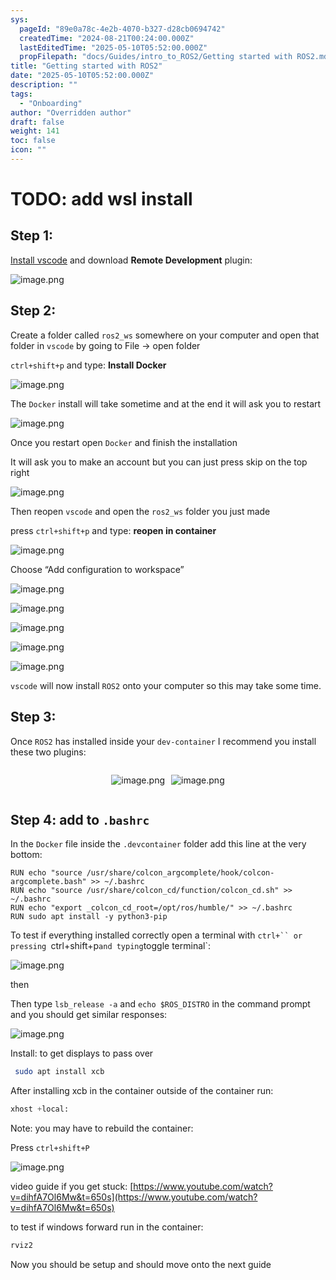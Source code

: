 ```yaml
---
sys:
  pageId: "89e0a78c-4e2b-4070-b327-d28cb0694742"
  createdTime: "2024-08-21T00:24:00.000Z"
  lastEditedTime: "2025-05-10T05:52:00.000Z"
  propFilepath: "docs/Guides/intro_to_ROS2/Getting started with ROS2.md"
title: "Getting started with ROS2"
date: "2025-05-10T05:52:00.000Z"
description: ""
tags:
  - "Onboarding"
author: "Overridden author"
draft: false
weight: 141
toc: false
icon: ""
---
```


# TODO: add wsl install

## Step 1:

[Install vscode](https://code.visualstudio.com/download) and download **Remote Development** plugin:

![image.png](https://prod-files-secure.s3.us-west-2.amazonaws.com/d518164a-d88e-44d1-a4ee-3adb3bd8bce0/efb52993-1881-4a40-b95e-6f020334f022/image.png?X-Amz-Algorithm=AWS4-HMAC-SHA256&X-Amz-Content-Sha256=UNSIGNED-PAYLOAD&X-Amz-Credential=ASIAZI2LB466SKNA2LDA%2F20250706%2Fus-west-2%2Fs3%2Faws4_request&X-Amz-Date=20250706T181048Z&X-Amz-Expires=3600&X-Amz-Security-Token=IQoJb3JpZ2luX2VjEFoaCXVzLXdlc3QtMiJHMEUCIF0%2FNUt2GL2SpxSRS3q7F4GFYLGDiTY9xYZp70NY%2Fvu%2FAiEAsuAaz9t3nQuXRPYgGeN18BA8SsJOPQ70KNHyNbINpWIq%2FwMIYxAAGgw2Mzc0MjMxODM4MDUiDMNZ9vRn9%2FK6U7%2BXxSrcA%2FELAnFujao4Q9w7%2FzOs7%2F%2Fyf4DOAvsoJaBgdonFmLtC0Lzse%2FhXKRy9TIG5Gqp5NJ%2BqWwq41vvOo%2BIFnAD8SDu34gUMwD8gL0Y%2BZtXp3Gc7wMFi%2FYqfKxEhDte0UWu1tMbFqUSDs8pTAvkclocnmHwv8g9Rpevp2cusdcA38rncrqu53t0DyBbWbi6Bb%2Fgvy7zo4abf6oVKQiTmsy5zMIuMFeyhQhR5CO5WZ3JF%2B7C6sm%2F51dKZo%2F3Hvt%2FcNI1tegg06iOovunShNcofN1Rjkvgb09cc%2FBYwbQhbRX1%2FFGkyMy95FchJHFTMj1hkShBRqknbWTbxCIZ2ONlmNeOi6iTR4DvkXE90O32A5giHWV3XSbZEFpe7fDV5UK7pdfyLRG6KmbN7fDYX44dG8HU%2Bsz3fYTR7b24HVy7DswWpB4knREpMw1ZDgGC0UaaAmG9c1qkZdy6zvO%2B9gUY2x9iapQFfFTAghC4uBzmx2Pj58ayLzvdfL4przPUlbt9ERi5z4MDJ%2B5Ic4UAnDg6iyTPrDamMKC%2BXIl1g2Rufu%2BnLQuhBv%2FmXlc6yDW6ofDD5vnFVroZLp9ZGnnV9QZTh1MI0C1tpUivO6QJvNiSrd%2FGZZQYj%2BvhZvKJNsPu1CjJMNf2qsMGOqUB%2BOXBSM4WX1amQp9QpWthDLHZOE6Px6%2FFgBZUP%2FVFmitWneaz6PJXeHiIYAJcNZRCXvfL7lvMQDxDk8dcrh2rKIzK8gk7UZoWZOACEIEjXVzPuUi6jpcu4XOSKQtarCM7To02F3txJ3nKdQAwDSPo6WDXou6D3afYhbJTM2VmSOfE43ZCc6Y0K%2BdHVKg7rAnpwV6Rmw7OaJFXA6v05GrgZECAc2P%2B&X-Amz-Signature=17c0e6e91f5ac8364f57effbe07ff4d18375ab1d079d7a836bb756ea434c4797&X-Amz-SignedHeaders=host&x-amz-checksum-mode=ENABLED&x-id=GetObject)

## Step 2:

Create a folder called `ros2_ws` somewhere on your computer and open that folder in `vscode` by going to File → open folder 

`ctrl+shift+p` and type: **Install Docker**

![image.png](https://prod-files-secure.s3.us-west-2.amazonaws.com/d518164a-d88e-44d1-a4ee-3adb3bd8bce0/2269dc0e-1cd5-47ff-bceb-c04ad9b2eab0/image.png?X-Amz-Algorithm=AWS4-HMAC-SHA256&X-Amz-Content-Sha256=UNSIGNED-PAYLOAD&X-Amz-Credential=ASIAZI2LB466SKNA2LDA%2F20250706%2Fus-west-2%2Fs3%2Faws4_request&X-Amz-Date=20250706T181048Z&X-Amz-Expires=3600&X-Amz-Security-Token=IQoJb3JpZ2luX2VjEFoaCXVzLXdlc3QtMiJHMEUCIF0%2FNUt2GL2SpxSRS3q7F4GFYLGDiTY9xYZp70NY%2Fvu%2FAiEAsuAaz9t3nQuXRPYgGeN18BA8SsJOPQ70KNHyNbINpWIq%2FwMIYxAAGgw2Mzc0MjMxODM4MDUiDMNZ9vRn9%2FK6U7%2BXxSrcA%2FELAnFujao4Q9w7%2FzOs7%2F%2Fyf4DOAvsoJaBgdonFmLtC0Lzse%2FhXKRy9TIG5Gqp5NJ%2BqWwq41vvOo%2BIFnAD8SDu34gUMwD8gL0Y%2BZtXp3Gc7wMFi%2FYqfKxEhDte0UWu1tMbFqUSDs8pTAvkclocnmHwv8g9Rpevp2cusdcA38rncrqu53t0DyBbWbi6Bb%2Fgvy7zo4abf6oVKQiTmsy5zMIuMFeyhQhR5CO5WZ3JF%2B7C6sm%2F51dKZo%2F3Hvt%2FcNI1tegg06iOovunShNcofN1Rjkvgb09cc%2FBYwbQhbRX1%2FFGkyMy95FchJHFTMj1hkShBRqknbWTbxCIZ2ONlmNeOi6iTR4DvkXE90O32A5giHWV3XSbZEFpe7fDV5UK7pdfyLRG6KmbN7fDYX44dG8HU%2Bsz3fYTR7b24HVy7DswWpB4knREpMw1ZDgGC0UaaAmG9c1qkZdy6zvO%2B9gUY2x9iapQFfFTAghC4uBzmx2Pj58ayLzvdfL4przPUlbt9ERi5z4MDJ%2B5Ic4UAnDg6iyTPrDamMKC%2BXIl1g2Rufu%2BnLQuhBv%2FmXlc6yDW6ofDD5vnFVroZLp9ZGnnV9QZTh1MI0C1tpUivO6QJvNiSrd%2FGZZQYj%2BvhZvKJNsPu1CjJMNf2qsMGOqUB%2BOXBSM4WX1amQp9QpWthDLHZOE6Px6%2FFgBZUP%2FVFmitWneaz6PJXeHiIYAJcNZRCXvfL7lvMQDxDk8dcrh2rKIzK8gk7UZoWZOACEIEjXVzPuUi6jpcu4XOSKQtarCM7To02F3txJ3nKdQAwDSPo6WDXou6D3afYhbJTM2VmSOfE43ZCc6Y0K%2BdHVKg7rAnpwV6Rmw7OaJFXA6v05GrgZECAc2P%2B&X-Amz-Signature=4a246320e0fb21d2211e87ca5e773ffc25eae6494cac7befbd6801a418ead70c&X-Amz-SignedHeaders=host&x-amz-checksum-mode=ENABLED&x-id=GetObject)

The `Docker` install will take sometime and at the end it will ask you to restart

![image.png](https://prod-files-secure.s3.us-west-2.amazonaws.com/d518164a-d88e-44d1-a4ee-3adb3bd8bce0/ed233f78-be33-4b1f-b89c-9c346c0e961e/image.png?X-Amz-Algorithm=AWS4-HMAC-SHA256&X-Amz-Content-Sha256=UNSIGNED-PAYLOAD&X-Amz-Credential=ASIAZI2LB466SKNA2LDA%2F20250706%2Fus-west-2%2Fs3%2Faws4_request&X-Amz-Date=20250706T181048Z&X-Amz-Expires=3600&X-Amz-Security-Token=IQoJb3JpZ2luX2VjEFoaCXVzLXdlc3QtMiJHMEUCIF0%2FNUt2GL2SpxSRS3q7F4GFYLGDiTY9xYZp70NY%2Fvu%2FAiEAsuAaz9t3nQuXRPYgGeN18BA8SsJOPQ70KNHyNbINpWIq%2FwMIYxAAGgw2Mzc0MjMxODM4MDUiDMNZ9vRn9%2FK6U7%2BXxSrcA%2FELAnFujao4Q9w7%2FzOs7%2F%2Fyf4DOAvsoJaBgdonFmLtC0Lzse%2FhXKRy9TIG5Gqp5NJ%2BqWwq41vvOo%2BIFnAD8SDu34gUMwD8gL0Y%2BZtXp3Gc7wMFi%2FYqfKxEhDte0UWu1tMbFqUSDs8pTAvkclocnmHwv8g9Rpevp2cusdcA38rncrqu53t0DyBbWbi6Bb%2Fgvy7zo4abf6oVKQiTmsy5zMIuMFeyhQhR5CO5WZ3JF%2B7C6sm%2F51dKZo%2F3Hvt%2FcNI1tegg06iOovunShNcofN1Rjkvgb09cc%2FBYwbQhbRX1%2FFGkyMy95FchJHFTMj1hkShBRqknbWTbxCIZ2ONlmNeOi6iTR4DvkXE90O32A5giHWV3XSbZEFpe7fDV5UK7pdfyLRG6KmbN7fDYX44dG8HU%2Bsz3fYTR7b24HVy7DswWpB4knREpMw1ZDgGC0UaaAmG9c1qkZdy6zvO%2B9gUY2x9iapQFfFTAghC4uBzmx2Pj58ayLzvdfL4przPUlbt9ERi5z4MDJ%2B5Ic4UAnDg6iyTPrDamMKC%2BXIl1g2Rufu%2BnLQuhBv%2FmXlc6yDW6ofDD5vnFVroZLp9ZGnnV9QZTh1MI0C1tpUivO6QJvNiSrd%2FGZZQYj%2BvhZvKJNsPu1CjJMNf2qsMGOqUB%2BOXBSM4WX1amQp9QpWthDLHZOE6Px6%2FFgBZUP%2FVFmitWneaz6PJXeHiIYAJcNZRCXvfL7lvMQDxDk8dcrh2rKIzK8gk7UZoWZOACEIEjXVzPuUi6jpcu4XOSKQtarCM7To02F3txJ3nKdQAwDSPo6WDXou6D3afYhbJTM2VmSOfE43ZCc6Y0K%2BdHVKg7rAnpwV6Rmw7OaJFXA6v05GrgZECAc2P%2B&X-Amz-Signature=b9c4d750b991efc2fd67621e31e43145bff827057cf46837aa59c294072ca6a8&X-Amz-SignedHeaders=host&x-amz-checksum-mode=ENABLED&x-id=GetObject)

Once you restart open `Docker` and finish the installation

It will ask you to make an account but you can just press skip on the top right

![image.png](https://prod-files-secure.s3.us-west-2.amazonaws.com/d518164a-d88e-44d1-a4ee-3adb3bd8bce0/21010ad9-1659-4fd9-9f59-9932a09b2a3d/image.png?X-Amz-Algorithm=AWS4-HMAC-SHA256&X-Amz-Content-Sha256=UNSIGNED-PAYLOAD&X-Amz-Credential=ASIAZI2LB466SKNA2LDA%2F20250706%2Fus-west-2%2Fs3%2Faws4_request&X-Amz-Date=20250706T181048Z&X-Amz-Expires=3600&X-Amz-Security-Token=IQoJb3JpZ2luX2VjEFoaCXVzLXdlc3QtMiJHMEUCIF0%2FNUt2GL2SpxSRS3q7F4GFYLGDiTY9xYZp70NY%2Fvu%2FAiEAsuAaz9t3nQuXRPYgGeN18BA8SsJOPQ70KNHyNbINpWIq%2FwMIYxAAGgw2Mzc0MjMxODM4MDUiDMNZ9vRn9%2FK6U7%2BXxSrcA%2FELAnFujao4Q9w7%2FzOs7%2F%2Fyf4DOAvsoJaBgdonFmLtC0Lzse%2FhXKRy9TIG5Gqp5NJ%2BqWwq41vvOo%2BIFnAD8SDu34gUMwD8gL0Y%2BZtXp3Gc7wMFi%2FYqfKxEhDte0UWu1tMbFqUSDs8pTAvkclocnmHwv8g9Rpevp2cusdcA38rncrqu53t0DyBbWbi6Bb%2Fgvy7zo4abf6oVKQiTmsy5zMIuMFeyhQhR5CO5WZ3JF%2B7C6sm%2F51dKZo%2F3Hvt%2FcNI1tegg06iOovunShNcofN1Rjkvgb09cc%2FBYwbQhbRX1%2FFGkyMy95FchJHFTMj1hkShBRqknbWTbxCIZ2ONlmNeOi6iTR4DvkXE90O32A5giHWV3XSbZEFpe7fDV5UK7pdfyLRG6KmbN7fDYX44dG8HU%2Bsz3fYTR7b24HVy7DswWpB4knREpMw1ZDgGC0UaaAmG9c1qkZdy6zvO%2B9gUY2x9iapQFfFTAghC4uBzmx2Pj58ayLzvdfL4przPUlbt9ERi5z4MDJ%2B5Ic4UAnDg6iyTPrDamMKC%2BXIl1g2Rufu%2BnLQuhBv%2FmXlc6yDW6ofDD5vnFVroZLp9ZGnnV9QZTh1MI0C1tpUivO6QJvNiSrd%2FGZZQYj%2BvhZvKJNsPu1CjJMNf2qsMGOqUB%2BOXBSM4WX1amQp9QpWthDLHZOE6Px6%2FFgBZUP%2FVFmitWneaz6PJXeHiIYAJcNZRCXvfL7lvMQDxDk8dcrh2rKIzK8gk7UZoWZOACEIEjXVzPuUi6jpcu4XOSKQtarCM7To02F3txJ3nKdQAwDSPo6WDXou6D3afYhbJTM2VmSOfE43ZCc6Y0K%2BdHVKg7rAnpwV6Rmw7OaJFXA6v05GrgZECAc2P%2B&X-Amz-Signature=3761d6a098186e657847c0164f00f6923e2a0045c717df015c1db19fa1c20a2b&X-Amz-SignedHeaders=host&x-amz-checksum-mode=ENABLED&x-id=GetObject)

Then reopen `vscode` and open the `ros2_ws` folder you just made

press `ctrl+shift+p` and type: **reopen in container**

![image.png](https://prod-files-secure.s3.us-west-2.amazonaws.com/d518164a-d88e-44d1-a4ee-3adb3bd8bce0/4e93b8c2-41ad-488c-8095-c74205196118/image.png?X-Amz-Algorithm=AWS4-HMAC-SHA256&X-Amz-Content-Sha256=UNSIGNED-PAYLOAD&X-Amz-Credential=ASIAZI2LB466SKNA2LDA%2F20250706%2Fus-west-2%2Fs3%2Faws4_request&X-Amz-Date=20250706T181048Z&X-Amz-Expires=3600&X-Amz-Security-Token=IQoJb3JpZ2luX2VjEFoaCXVzLXdlc3QtMiJHMEUCIF0%2FNUt2GL2SpxSRS3q7F4GFYLGDiTY9xYZp70NY%2Fvu%2FAiEAsuAaz9t3nQuXRPYgGeN18BA8SsJOPQ70KNHyNbINpWIq%2FwMIYxAAGgw2Mzc0MjMxODM4MDUiDMNZ9vRn9%2FK6U7%2BXxSrcA%2FELAnFujao4Q9w7%2FzOs7%2F%2Fyf4DOAvsoJaBgdonFmLtC0Lzse%2FhXKRy9TIG5Gqp5NJ%2BqWwq41vvOo%2BIFnAD8SDu34gUMwD8gL0Y%2BZtXp3Gc7wMFi%2FYqfKxEhDte0UWu1tMbFqUSDs8pTAvkclocnmHwv8g9Rpevp2cusdcA38rncrqu53t0DyBbWbi6Bb%2Fgvy7zo4abf6oVKQiTmsy5zMIuMFeyhQhR5CO5WZ3JF%2B7C6sm%2F51dKZo%2F3Hvt%2FcNI1tegg06iOovunShNcofN1Rjkvgb09cc%2FBYwbQhbRX1%2FFGkyMy95FchJHFTMj1hkShBRqknbWTbxCIZ2ONlmNeOi6iTR4DvkXE90O32A5giHWV3XSbZEFpe7fDV5UK7pdfyLRG6KmbN7fDYX44dG8HU%2Bsz3fYTR7b24HVy7DswWpB4knREpMw1ZDgGC0UaaAmG9c1qkZdy6zvO%2B9gUY2x9iapQFfFTAghC4uBzmx2Pj58ayLzvdfL4przPUlbt9ERi5z4MDJ%2B5Ic4UAnDg6iyTPrDamMKC%2BXIl1g2Rufu%2BnLQuhBv%2FmXlc6yDW6ofDD5vnFVroZLp9ZGnnV9QZTh1MI0C1tpUivO6QJvNiSrd%2FGZZQYj%2BvhZvKJNsPu1CjJMNf2qsMGOqUB%2BOXBSM4WX1amQp9QpWthDLHZOE6Px6%2FFgBZUP%2FVFmitWneaz6PJXeHiIYAJcNZRCXvfL7lvMQDxDk8dcrh2rKIzK8gk7UZoWZOACEIEjXVzPuUi6jpcu4XOSKQtarCM7To02F3txJ3nKdQAwDSPo6WDXou6D3afYhbJTM2VmSOfE43ZCc6Y0K%2BdHVKg7rAnpwV6Rmw7OaJFXA6v05GrgZECAc2P%2B&X-Amz-Signature=3675e6aebe670dabb2ebbfb208643a021ab171344c8a6de674d37ccd7548cd33&X-Amz-SignedHeaders=host&x-amz-checksum-mode=ENABLED&x-id=GetObject)

Choose “Add configuration to workspace”

![image.png](https://prod-files-secure.s3.us-west-2.amazonaws.com/d518164a-d88e-44d1-a4ee-3adb3bd8bce0/9560b282-5060-4989-ba37-97e7b2c22476/image.png?X-Amz-Algorithm=AWS4-HMAC-SHA256&X-Amz-Content-Sha256=UNSIGNED-PAYLOAD&X-Amz-Credential=ASIAZI2LB466SKNA2LDA%2F20250706%2Fus-west-2%2Fs3%2Faws4_request&X-Amz-Date=20250706T181048Z&X-Amz-Expires=3600&X-Amz-Security-Token=IQoJb3JpZ2luX2VjEFoaCXVzLXdlc3QtMiJHMEUCIF0%2FNUt2GL2SpxSRS3q7F4GFYLGDiTY9xYZp70NY%2Fvu%2FAiEAsuAaz9t3nQuXRPYgGeN18BA8SsJOPQ70KNHyNbINpWIq%2FwMIYxAAGgw2Mzc0MjMxODM4MDUiDMNZ9vRn9%2FK6U7%2BXxSrcA%2FELAnFujao4Q9w7%2FzOs7%2F%2Fyf4DOAvsoJaBgdonFmLtC0Lzse%2FhXKRy9TIG5Gqp5NJ%2BqWwq41vvOo%2BIFnAD8SDu34gUMwD8gL0Y%2BZtXp3Gc7wMFi%2FYqfKxEhDte0UWu1tMbFqUSDs8pTAvkclocnmHwv8g9Rpevp2cusdcA38rncrqu53t0DyBbWbi6Bb%2Fgvy7zo4abf6oVKQiTmsy5zMIuMFeyhQhR5CO5WZ3JF%2B7C6sm%2F51dKZo%2F3Hvt%2FcNI1tegg06iOovunShNcofN1Rjkvgb09cc%2FBYwbQhbRX1%2FFGkyMy95FchJHFTMj1hkShBRqknbWTbxCIZ2ONlmNeOi6iTR4DvkXE90O32A5giHWV3XSbZEFpe7fDV5UK7pdfyLRG6KmbN7fDYX44dG8HU%2Bsz3fYTR7b24HVy7DswWpB4knREpMw1ZDgGC0UaaAmG9c1qkZdy6zvO%2B9gUY2x9iapQFfFTAghC4uBzmx2Pj58ayLzvdfL4przPUlbt9ERi5z4MDJ%2B5Ic4UAnDg6iyTPrDamMKC%2BXIl1g2Rufu%2BnLQuhBv%2FmXlc6yDW6ofDD5vnFVroZLp9ZGnnV9QZTh1MI0C1tpUivO6QJvNiSrd%2FGZZQYj%2BvhZvKJNsPu1CjJMNf2qsMGOqUB%2BOXBSM4WX1amQp9QpWthDLHZOE6Px6%2FFgBZUP%2FVFmitWneaz6PJXeHiIYAJcNZRCXvfL7lvMQDxDk8dcrh2rKIzK8gk7UZoWZOACEIEjXVzPuUi6jpcu4XOSKQtarCM7To02F3txJ3nKdQAwDSPo6WDXou6D3afYhbJTM2VmSOfE43ZCc6Y0K%2BdHVKg7rAnpwV6Rmw7OaJFXA6v05GrgZECAc2P%2B&X-Amz-Signature=5800163b7a0cedbf60835752b7768763b6eaf952bf6d0403dc8384037578cdc5&X-Amz-SignedHeaders=host&x-amz-checksum-mode=ENABLED&x-id=GetObject)

![image.png](https://prod-files-secure.s3.us-west-2.amazonaws.com/d518164a-d88e-44d1-a4ee-3adb3bd8bce0/2ee63f81-886b-48e8-a553-dc6e5eac99e4/image.png?X-Amz-Algorithm=AWS4-HMAC-SHA256&X-Amz-Content-Sha256=UNSIGNED-PAYLOAD&X-Amz-Credential=ASIAZI2LB466SKNA2LDA%2F20250706%2Fus-west-2%2Fs3%2Faws4_request&X-Amz-Date=20250706T181048Z&X-Amz-Expires=3600&X-Amz-Security-Token=IQoJb3JpZ2luX2VjEFoaCXVzLXdlc3QtMiJHMEUCIF0%2FNUt2GL2SpxSRS3q7F4GFYLGDiTY9xYZp70NY%2Fvu%2FAiEAsuAaz9t3nQuXRPYgGeN18BA8SsJOPQ70KNHyNbINpWIq%2FwMIYxAAGgw2Mzc0MjMxODM4MDUiDMNZ9vRn9%2FK6U7%2BXxSrcA%2FELAnFujao4Q9w7%2FzOs7%2F%2Fyf4DOAvsoJaBgdonFmLtC0Lzse%2FhXKRy9TIG5Gqp5NJ%2BqWwq41vvOo%2BIFnAD8SDu34gUMwD8gL0Y%2BZtXp3Gc7wMFi%2FYqfKxEhDte0UWu1tMbFqUSDs8pTAvkclocnmHwv8g9Rpevp2cusdcA38rncrqu53t0DyBbWbi6Bb%2Fgvy7zo4abf6oVKQiTmsy5zMIuMFeyhQhR5CO5WZ3JF%2B7C6sm%2F51dKZo%2F3Hvt%2FcNI1tegg06iOovunShNcofN1Rjkvgb09cc%2FBYwbQhbRX1%2FFGkyMy95FchJHFTMj1hkShBRqknbWTbxCIZ2ONlmNeOi6iTR4DvkXE90O32A5giHWV3XSbZEFpe7fDV5UK7pdfyLRG6KmbN7fDYX44dG8HU%2Bsz3fYTR7b24HVy7DswWpB4knREpMw1ZDgGC0UaaAmG9c1qkZdy6zvO%2B9gUY2x9iapQFfFTAghC4uBzmx2Pj58ayLzvdfL4przPUlbt9ERi5z4MDJ%2B5Ic4UAnDg6iyTPrDamMKC%2BXIl1g2Rufu%2BnLQuhBv%2FmXlc6yDW6ofDD5vnFVroZLp9ZGnnV9QZTh1MI0C1tpUivO6QJvNiSrd%2FGZZQYj%2BvhZvKJNsPu1CjJMNf2qsMGOqUB%2BOXBSM4WX1amQp9QpWthDLHZOE6Px6%2FFgBZUP%2FVFmitWneaz6PJXeHiIYAJcNZRCXvfL7lvMQDxDk8dcrh2rKIzK8gk7UZoWZOACEIEjXVzPuUi6jpcu4XOSKQtarCM7To02F3txJ3nKdQAwDSPo6WDXou6D3afYhbJTM2VmSOfE43ZCc6Y0K%2BdHVKg7rAnpwV6Rmw7OaJFXA6v05GrgZECAc2P%2B&X-Amz-Signature=dbe725b44434738596e9880f4f667aa9195b26eeacc89d2d004e27fd4ecdc233&X-Amz-SignedHeaders=host&x-amz-checksum-mode=ENABLED&x-id=GetObject)

![image.png](https://prod-files-secure.s3.us-west-2.amazonaws.com/d518164a-d88e-44d1-a4ee-3adb3bd8bce0/ae1580b2-b048-407e-aed9-b584224a7a04/image.png?X-Amz-Algorithm=AWS4-HMAC-SHA256&X-Amz-Content-Sha256=UNSIGNED-PAYLOAD&X-Amz-Credential=ASIAZI2LB466SKNA2LDA%2F20250706%2Fus-west-2%2Fs3%2Faws4_request&X-Amz-Date=20250706T181048Z&X-Amz-Expires=3600&X-Amz-Security-Token=IQoJb3JpZ2luX2VjEFoaCXVzLXdlc3QtMiJHMEUCIF0%2FNUt2GL2SpxSRS3q7F4GFYLGDiTY9xYZp70NY%2Fvu%2FAiEAsuAaz9t3nQuXRPYgGeN18BA8SsJOPQ70KNHyNbINpWIq%2FwMIYxAAGgw2Mzc0MjMxODM4MDUiDMNZ9vRn9%2FK6U7%2BXxSrcA%2FELAnFujao4Q9w7%2FzOs7%2F%2Fyf4DOAvsoJaBgdonFmLtC0Lzse%2FhXKRy9TIG5Gqp5NJ%2BqWwq41vvOo%2BIFnAD8SDu34gUMwD8gL0Y%2BZtXp3Gc7wMFi%2FYqfKxEhDte0UWu1tMbFqUSDs8pTAvkclocnmHwv8g9Rpevp2cusdcA38rncrqu53t0DyBbWbi6Bb%2Fgvy7zo4abf6oVKQiTmsy5zMIuMFeyhQhR5CO5WZ3JF%2B7C6sm%2F51dKZo%2F3Hvt%2FcNI1tegg06iOovunShNcofN1Rjkvgb09cc%2FBYwbQhbRX1%2FFGkyMy95FchJHFTMj1hkShBRqknbWTbxCIZ2ONlmNeOi6iTR4DvkXE90O32A5giHWV3XSbZEFpe7fDV5UK7pdfyLRG6KmbN7fDYX44dG8HU%2Bsz3fYTR7b24HVy7DswWpB4knREpMw1ZDgGC0UaaAmG9c1qkZdy6zvO%2B9gUY2x9iapQFfFTAghC4uBzmx2Pj58ayLzvdfL4przPUlbt9ERi5z4MDJ%2B5Ic4UAnDg6iyTPrDamMKC%2BXIl1g2Rufu%2BnLQuhBv%2FmXlc6yDW6ofDD5vnFVroZLp9ZGnnV9QZTh1MI0C1tpUivO6QJvNiSrd%2FGZZQYj%2BvhZvKJNsPu1CjJMNf2qsMGOqUB%2BOXBSM4WX1amQp9QpWthDLHZOE6Px6%2FFgBZUP%2FVFmitWneaz6PJXeHiIYAJcNZRCXvfL7lvMQDxDk8dcrh2rKIzK8gk7UZoWZOACEIEjXVzPuUi6jpcu4XOSKQtarCM7To02F3txJ3nKdQAwDSPo6WDXou6D3afYhbJTM2VmSOfE43ZCc6Y0K%2BdHVKg7rAnpwV6Rmw7OaJFXA6v05GrgZECAc2P%2B&X-Amz-Signature=002158bd54192a55b0988663c21b66dc4b5bc2eedcd433529da91d10f5756e40&X-Amz-SignedHeaders=host&x-amz-checksum-mode=ENABLED&x-id=GetObject)

![image.png](https://prod-files-secure.s3.us-west-2.amazonaws.com/d518164a-d88e-44d1-a4ee-3adb3bd8bce0/53255b28-f75e-430f-b9e3-c0ac8577e42b/image.png?X-Amz-Algorithm=AWS4-HMAC-SHA256&X-Amz-Content-Sha256=UNSIGNED-PAYLOAD&X-Amz-Credential=ASIAZI2LB466SKNA2LDA%2F20250706%2Fus-west-2%2Fs3%2Faws4_request&X-Amz-Date=20250706T181048Z&X-Amz-Expires=3600&X-Amz-Security-Token=IQoJb3JpZ2luX2VjEFoaCXVzLXdlc3QtMiJHMEUCIF0%2FNUt2GL2SpxSRS3q7F4GFYLGDiTY9xYZp70NY%2Fvu%2FAiEAsuAaz9t3nQuXRPYgGeN18BA8SsJOPQ70KNHyNbINpWIq%2FwMIYxAAGgw2Mzc0MjMxODM4MDUiDMNZ9vRn9%2FK6U7%2BXxSrcA%2FELAnFujao4Q9w7%2FzOs7%2F%2Fyf4DOAvsoJaBgdonFmLtC0Lzse%2FhXKRy9TIG5Gqp5NJ%2BqWwq41vvOo%2BIFnAD8SDu34gUMwD8gL0Y%2BZtXp3Gc7wMFi%2FYqfKxEhDte0UWu1tMbFqUSDs8pTAvkclocnmHwv8g9Rpevp2cusdcA38rncrqu53t0DyBbWbi6Bb%2Fgvy7zo4abf6oVKQiTmsy5zMIuMFeyhQhR5CO5WZ3JF%2B7C6sm%2F51dKZo%2F3Hvt%2FcNI1tegg06iOovunShNcofN1Rjkvgb09cc%2FBYwbQhbRX1%2FFGkyMy95FchJHFTMj1hkShBRqknbWTbxCIZ2ONlmNeOi6iTR4DvkXE90O32A5giHWV3XSbZEFpe7fDV5UK7pdfyLRG6KmbN7fDYX44dG8HU%2Bsz3fYTR7b24HVy7DswWpB4knREpMw1ZDgGC0UaaAmG9c1qkZdy6zvO%2B9gUY2x9iapQFfFTAghC4uBzmx2Pj58ayLzvdfL4przPUlbt9ERi5z4MDJ%2B5Ic4UAnDg6iyTPrDamMKC%2BXIl1g2Rufu%2BnLQuhBv%2FmXlc6yDW6ofDD5vnFVroZLp9ZGnnV9QZTh1MI0C1tpUivO6QJvNiSrd%2FGZZQYj%2BvhZvKJNsPu1CjJMNf2qsMGOqUB%2BOXBSM4WX1amQp9QpWthDLHZOE6Px6%2FFgBZUP%2FVFmitWneaz6PJXeHiIYAJcNZRCXvfL7lvMQDxDk8dcrh2rKIzK8gk7UZoWZOACEIEjXVzPuUi6jpcu4XOSKQtarCM7To02F3txJ3nKdQAwDSPo6WDXou6D3afYhbJTM2VmSOfE43ZCc6Y0K%2BdHVKg7rAnpwV6Rmw7OaJFXA6v05GrgZECAc2P%2B&X-Amz-Signature=42b09de3ac0af2f0c8983deaa1defca7fa24919e682d7c41a06351e09ef75e71&X-Amz-SignedHeaders=host&x-amz-checksum-mode=ENABLED&x-id=GetObject)

![image.png](https://prod-files-secure.s3.us-west-2.amazonaws.com/d518164a-d88e-44d1-a4ee-3adb3bd8bce0/7c562767-5af9-4ffb-97d1-327bcdf4ee00/image.png?X-Amz-Algorithm=AWS4-HMAC-SHA256&X-Amz-Content-Sha256=UNSIGNED-PAYLOAD&X-Amz-Credential=ASIAZI2LB466SKNA2LDA%2F20250706%2Fus-west-2%2Fs3%2Faws4_request&X-Amz-Date=20250706T181048Z&X-Amz-Expires=3600&X-Amz-Security-Token=IQoJb3JpZ2luX2VjEFoaCXVzLXdlc3QtMiJHMEUCIF0%2FNUt2GL2SpxSRS3q7F4GFYLGDiTY9xYZp70NY%2Fvu%2FAiEAsuAaz9t3nQuXRPYgGeN18BA8SsJOPQ70KNHyNbINpWIq%2FwMIYxAAGgw2Mzc0MjMxODM4MDUiDMNZ9vRn9%2FK6U7%2BXxSrcA%2FELAnFujao4Q9w7%2FzOs7%2F%2Fyf4DOAvsoJaBgdonFmLtC0Lzse%2FhXKRy9TIG5Gqp5NJ%2BqWwq41vvOo%2BIFnAD8SDu34gUMwD8gL0Y%2BZtXp3Gc7wMFi%2FYqfKxEhDte0UWu1tMbFqUSDs8pTAvkclocnmHwv8g9Rpevp2cusdcA38rncrqu53t0DyBbWbi6Bb%2Fgvy7zo4abf6oVKQiTmsy5zMIuMFeyhQhR5CO5WZ3JF%2B7C6sm%2F51dKZo%2F3Hvt%2FcNI1tegg06iOovunShNcofN1Rjkvgb09cc%2FBYwbQhbRX1%2FFGkyMy95FchJHFTMj1hkShBRqknbWTbxCIZ2ONlmNeOi6iTR4DvkXE90O32A5giHWV3XSbZEFpe7fDV5UK7pdfyLRG6KmbN7fDYX44dG8HU%2Bsz3fYTR7b24HVy7DswWpB4knREpMw1ZDgGC0UaaAmG9c1qkZdy6zvO%2B9gUY2x9iapQFfFTAghC4uBzmx2Pj58ayLzvdfL4przPUlbt9ERi5z4MDJ%2B5Ic4UAnDg6iyTPrDamMKC%2BXIl1g2Rufu%2BnLQuhBv%2FmXlc6yDW6ofDD5vnFVroZLp9ZGnnV9QZTh1MI0C1tpUivO6QJvNiSrd%2FGZZQYj%2BvhZvKJNsPu1CjJMNf2qsMGOqUB%2BOXBSM4WX1amQp9QpWthDLHZOE6Px6%2FFgBZUP%2FVFmitWneaz6PJXeHiIYAJcNZRCXvfL7lvMQDxDk8dcrh2rKIzK8gk7UZoWZOACEIEjXVzPuUi6jpcu4XOSKQtarCM7To02F3txJ3nKdQAwDSPo6WDXou6D3afYhbJTM2VmSOfE43ZCc6Y0K%2BdHVKg7rAnpwV6Rmw7OaJFXA6v05GrgZECAc2P%2B&X-Amz-Signature=b825095f96841be19189e1e98b3544d6a79ade8e049bd0515cab819a91c8f192&X-Amz-SignedHeaders=host&x-amz-checksum-mode=ENABLED&x-id=GetObject)

`vscode` will now install `ROS2` onto your computer so this may take some time.

## Step 3:

Once `ROS2` has installed inside your `dev-container` I recommend you install these two plugins:

<div style="display: flex;flex-direction: row; column-gap:10px; max-width: 630px;justify-content: center;">
<div>

![image.png](https://prod-files-secure.s3.us-west-2.amazonaws.com/d518164a-d88e-44d1-a4ee-3adb3bd8bce0/3fc3d550-5a54-4ba1-ba6b-faa01cdb7369/image.png?X-Amz-Algorithm=AWS4-HMAC-SHA256&X-Amz-Content-Sha256=UNSIGNED-PAYLOAD&X-Amz-Credential=ASIAZI2LB4663LNPY3MK%2F20250706%2Fus-west-2%2Fs3%2Faws4_request&X-Amz-Date=20250706T181049Z&X-Amz-Expires=3600&X-Amz-Security-Token=IQoJb3JpZ2luX2VjEFoaCXVzLXdlc3QtMiJGMEQCIHv0h5X6H9zCcqGPmFWHKByJTVD9SWQ4W6szYe3PsqG1AiALyNzt2u3qf2AobdbYnSrIJJuHegaBY%2BkkOjh0dpX0SSr%2FAwhjEAAaDDYzNzQyMzE4MzgwNSIMlDaYr7WiAgKskz7sKtwD6P4OCsycMmB%2BcqJWhyHuKvJlB3xLUt7O6A0fO2iVKQNKxAk4Pl14ARoGVvB6I2Qi%2B9y8EAxuoTeLmM9jJH6ESvcCUJWKCthFgky7FTYfWs%2BCoG2HuGdXQbfS4hF0ejhAdkO2do6vRvJDT%2BlRTVDSnau5n7c0RMnMAo%2Fdd%2F8EVIe3RcOCxfs5l2xHwmsjw92bn1BonMLGM9lRHEfAmMm0DJ3naDrelI44Uho4MrKJLYS%2B9JXvgLKAkS5%2BV7Im948zoCHQbWLlbn1oSMg1mNxxT7Qkux%2BsHXvuiKXfcfTA863Q%2FnbYleW%2Fr5xn6%2FiVJjRcVi5JOHSzqGYiOnQpNV%2BflcqFOg8sf2KmPl4It1g8VtDkYbBJ9WqzOB7a0MzJfvOH9%2FlbYJB3Lj8vnSLfaFxzdbFCdW%2BpZeH7NnXEO49Mf%2Fm1OobQbX87b0BvBxdjGWWrs0SbWA%2BjzeoNUSWIQ0C4%2FkjdMRgCtMqOd9bFb3GmHrp8sbB4rhkqcplA5L8nbz4%2BeNHQYuQTrg9MAC4up%2F1%2FU8zYJT1QjCTiGKjwEc3v78YH8wy5duxx3spc%2F8zSZxeK7IdMdY8OG2caNIAECPihpOLEGfAtmk1xvc91IpqPUm0N6kvBPaTpF23TKPEw3OuqwwY6pgHq1zPVBCUKWyZ4U3nCokQ4bygDFrWDHdTSHH5c24v70R65GhNZ%2Bp2yufVzTEOrJBUR%2BAoLKzUM98ygVklccmZPrnzwDnp9ONDc1qbXr3lsTtXpIKcEgLajqWWJJvxWoIwyhMWcxBHaLfldOCFzewEShQRSEsDiXYs0wW4HgaAO%2BtyAJpnS%2BN2uwwdoHv4mlo8jOiSbm0xyo7edAHIHdP3DnQoTSqDT&X-Amz-Signature=221b2496c7fb31eea32092fd10ebc8a6b13c9042fd38666a11cc829a52132910&X-Amz-SignedHeaders=host&x-amz-checksum-mode=ENABLED&x-id=GetObject)

</div>
<div>

![image.png](https://prod-files-secure.s3.us-west-2.amazonaws.com/d518164a-d88e-44d1-a4ee-3adb3bd8bce0/d994cc66-13c2-4093-a5a3-f84cf4601a82/image.png?X-Amz-Algorithm=AWS4-HMAC-SHA256&X-Amz-Content-Sha256=UNSIGNED-PAYLOAD&X-Amz-Credential=ASIAZI2LB466VNW6TAFF%2F20250706%2Fus-west-2%2Fs3%2Faws4_request&X-Amz-Date=20250706T181050Z&X-Amz-Expires=3600&X-Amz-Security-Token=IQoJb3JpZ2luX2VjEFUaCXVzLXdlc3QtMiJHMEUCIQC8p6EGQ9xwYVhIYJO6Qm19UoMoHn3CSM6QC%2FWLEzxG3wIgX7ljNrAts0PrrqXs7yiqMhKFuYzpgZzd7q0d4uM1logq%2FwMIXRAAGgw2Mzc0MjMxODM4MDUiDBwcjvooHWjN94JkPSrcA8P%2BYhHsbjGS1jBhFj%2BecfXMZv2dwky7GYz4E6I51iSqWguBaLiBnQ0aU4xoYYxmZButXL9OjeaDES7w6ObVqo3Nri9c6xeUIIUMLHOwzneC6lp%2F%2BScjuRScK8MtF3NyYn70wKjVdVuCjqcRBM93XkReqJ0CyyXulv3k5z7Nl5guJPVvBNa5FOMN2t8GRr8kxRkk6fwFpIMsJGzVzKsA9jDzQ05EdBHyJcESqI1hGC0Opfug5FbIbHws0DIEkEcZALJW3CaFnbMqtAdVi6%2B%2BazITHkSn65FJZQThkd6Ec24o9JHC7BmuKXrjLuGi26XyanaBWE6nnAsofXfgQaIdA8Vi0vlr%2BUWVrjfS3qfnr9iOebPFD6DHOJIMFc3d88XtvJ0N9dphk%2BJo3Le1Ls7dAOKmytz8FZ6y%2Fb8xerpY4uqG9FYnSJ%2BSTOg3B7nA9nHzifjentNjHe8N%2F8Sx94rwaW%2FOkBsCd0KPQ2Xj8imKyqiIYpgL4hb%2Bmos9I1dnrI69yH7zyZHDnDJUPDsMzl3uo%2FMxDY6vxp%2F5Tr%2FRjpI8MelA%2Br7etA7SkwagSosd7iCT7zAbDbCbQO9myywAAoaor9eFUDkNbJbANmY7ouj9GGDRmDWQM9vqRGvaAyNvMInTqcMGOqUBLX5WnlHzENdORTy%2BeLXSNvFmsDAS%2BaxzroIt8oBU2IV%2B3TLpalSuJ6lT4KVroonKJFQa9W3vzf2lppbOFLJCI%2FBIG4JXQ0aTHPI9PyOxyy5RxOO%2BZ7MEZxKCXTXhKVFOfIu7M1R8I0abixbd%2BijpowRZAv8hL8K6yyv3BltMcCmVbjts8%2FezAlVJ9xgmC79qtoOQbpBF2BXXVItW8odbe0FTqhDR&X-Amz-Signature=fd2eaa51b7a4bb33e14931c52e68b8b4a2f104058d4cd96d919b871076234d6a&X-Amz-SignedHeaders=host&x-amz-checksum-mode=ENABLED&x-id=GetObject)

</div>
</div>

## Step 4: add to `.bashrc`

In the `Docker` file inside the `.devcontainer` folder add this line at the very bottom: 

```docker
RUN echo "source /usr/share/colcon_argcomplete/hook/colcon-argcomplete.bash" >> ~/.bashrc
RUN echo "source /usr/share/colcon_cd/function/colcon_cd.sh" >> ~/.bashrc
RUN echo "export _colcon_cd_root=/opt/ros/humble/" >> ~/.bashrc
RUN sudo apt install -y python3-pip 
```

To test if everything installed correctly open a terminal with `ctrl+`` or pressing `ctrl+shift+p` and typing `toggle terminal`:

![image.png](https://prod-files-secure.s3.us-west-2.amazonaws.com/d518164a-d88e-44d1-a4ee-3adb3bd8bce0/6a4943d8-b04e-4c02-9a58-775f3384d1a5/image.png?X-Amz-Algorithm=AWS4-HMAC-SHA256&X-Amz-Content-Sha256=UNSIGNED-PAYLOAD&X-Amz-Credential=ASIAZI2LB466SKNA2LDA%2F20250706%2Fus-west-2%2Fs3%2Faws4_request&X-Amz-Date=20250706T181048Z&X-Amz-Expires=3600&X-Amz-Security-Token=IQoJb3JpZ2luX2VjEFoaCXVzLXdlc3QtMiJHMEUCIF0%2FNUt2GL2SpxSRS3q7F4GFYLGDiTY9xYZp70NY%2Fvu%2FAiEAsuAaz9t3nQuXRPYgGeN18BA8SsJOPQ70KNHyNbINpWIq%2FwMIYxAAGgw2Mzc0MjMxODM4MDUiDMNZ9vRn9%2FK6U7%2BXxSrcA%2FELAnFujao4Q9w7%2FzOs7%2F%2Fyf4DOAvsoJaBgdonFmLtC0Lzse%2FhXKRy9TIG5Gqp5NJ%2BqWwq41vvOo%2BIFnAD8SDu34gUMwD8gL0Y%2BZtXp3Gc7wMFi%2FYqfKxEhDte0UWu1tMbFqUSDs8pTAvkclocnmHwv8g9Rpevp2cusdcA38rncrqu53t0DyBbWbi6Bb%2Fgvy7zo4abf6oVKQiTmsy5zMIuMFeyhQhR5CO5WZ3JF%2B7C6sm%2F51dKZo%2F3Hvt%2FcNI1tegg06iOovunShNcofN1Rjkvgb09cc%2FBYwbQhbRX1%2FFGkyMy95FchJHFTMj1hkShBRqknbWTbxCIZ2ONlmNeOi6iTR4DvkXE90O32A5giHWV3XSbZEFpe7fDV5UK7pdfyLRG6KmbN7fDYX44dG8HU%2Bsz3fYTR7b24HVy7DswWpB4knREpMw1ZDgGC0UaaAmG9c1qkZdy6zvO%2B9gUY2x9iapQFfFTAghC4uBzmx2Pj58ayLzvdfL4przPUlbt9ERi5z4MDJ%2B5Ic4UAnDg6iyTPrDamMKC%2BXIl1g2Rufu%2BnLQuhBv%2FmXlc6yDW6ofDD5vnFVroZLp9ZGnnV9QZTh1MI0C1tpUivO6QJvNiSrd%2FGZZQYj%2BvhZvKJNsPu1CjJMNf2qsMGOqUB%2BOXBSM4WX1amQp9QpWthDLHZOE6Px6%2FFgBZUP%2FVFmitWneaz6PJXeHiIYAJcNZRCXvfL7lvMQDxDk8dcrh2rKIzK8gk7UZoWZOACEIEjXVzPuUi6jpcu4XOSKQtarCM7To02F3txJ3nKdQAwDSPo6WDXou6D3afYhbJTM2VmSOfE43ZCc6Y0K%2BdHVKg7rAnpwV6Rmw7OaJFXA6v05GrgZECAc2P%2B&X-Amz-Signature=a0ca8e98e0e23390c2178e2f7367a7b22faec39861965d5051909c8bf3d799eb&X-Amz-SignedHeaders=host&x-amz-checksum-mode=ENABLED&x-id=GetObject)

then 

Then type `lsb_release -a` and `echo $ROS_DISTRO` in the command prompt and you should get similar responses:

![image.png](https://prod-files-secure.s3.us-west-2.amazonaws.com/d518164a-d88e-44d1-a4ee-3adb3bd8bce0/3e635dec-a805-4e85-8b9e-d000e5b71a4e/image.png?X-Amz-Algorithm=AWS4-HMAC-SHA256&X-Amz-Content-Sha256=UNSIGNED-PAYLOAD&X-Amz-Credential=ASIAZI2LB466SKNA2LDA%2F20250706%2Fus-west-2%2Fs3%2Faws4_request&X-Amz-Date=20250706T181048Z&X-Amz-Expires=3600&X-Amz-Security-Token=IQoJb3JpZ2luX2VjEFoaCXVzLXdlc3QtMiJHMEUCIF0%2FNUt2GL2SpxSRS3q7F4GFYLGDiTY9xYZp70NY%2Fvu%2FAiEAsuAaz9t3nQuXRPYgGeN18BA8SsJOPQ70KNHyNbINpWIq%2FwMIYxAAGgw2Mzc0MjMxODM4MDUiDMNZ9vRn9%2FK6U7%2BXxSrcA%2FELAnFujao4Q9w7%2FzOs7%2F%2Fyf4DOAvsoJaBgdonFmLtC0Lzse%2FhXKRy9TIG5Gqp5NJ%2BqWwq41vvOo%2BIFnAD8SDu34gUMwD8gL0Y%2BZtXp3Gc7wMFi%2FYqfKxEhDte0UWu1tMbFqUSDs8pTAvkclocnmHwv8g9Rpevp2cusdcA38rncrqu53t0DyBbWbi6Bb%2Fgvy7zo4abf6oVKQiTmsy5zMIuMFeyhQhR5CO5WZ3JF%2B7C6sm%2F51dKZo%2F3Hvt%2FcNI1tegg06iOovunShNcofN1Rjkvgb09cc%2FBYwbQhbRX1%2FFGkyMy95FchJHFTMj1hkShBRqknbWTbxCIZ2ONlmNeOi6iTR4DvkXE90O32A5giHWV3XSbZEFpe7fDV5UK7pdfyLRG6KmbN7fDYX44dG8HU%2Bsz3fYTR7b24HVy7DswWpB4knREpMw1ZDgGC0UaaAmG9c1qkZdy6zvO%2B9gUY2x9iapQFfFTAghC4uBzmx2Pj58ayLzvdfL4przPUlbt9ERi5z4MDJ%2B5Ic4UAnDg6iyTPrDamMKC%2BXIl1g2Rufu%2BnLQuhBv%2FmXlc6yDW6ofDD5vnFVroZLp9ZGnnV9QZTh1MI0C1tpUivO6QJvNiSrd%2FGZZQYj%2BvhZvKJNsPu1CjJMNf2qsMGOqUB%2BOXBSM4WX1amQp9QpWthDLHZOE6Px6%2FFgBZUP%2FVFmitWneaz6PJXeHiIYAJcNZRCXvfL7lvMQDxDk8dcrh2rKIzK8gk7UZoWZOACEIEjXVzPuUi6jpcu4XOSKQtarCM7To02F3txJ3nKdQAwDSPo6WDXou6D3afYhbJTM2VmSOfE43ZCc6Y0K%2BdHVKg7rAnpwV6Rmw7OaJFXA6v05GrgZECAc2P%2B&X-Amz-Signature=bf69113f6de987b2aef18d5523c942c00a7fe6f6f3ced1e12d0184b398a52303&X-Amz-SignedHeaders=host&x-amz-checksum-mode=ENABLED&x-id=GetObject)

Install:  to get displays to pass over

```bash
 sudo apt install xcb
```

After installing xcb in the container outside of the container run:

```python
xhost +local:
```

Note: you may have to rebuild the container:

Press `ctrl+shift+P`

![image.png](https://prod-files-secure.s3.us-west-2.amazonaws.com/d518164a-d88e-44d1-a4ee-3adb3bd8bce0/6c2be660-2618-4c38-9c26-53554f7a0b7b/image.png?X-Amz-Algorithm=AWS4-HMAC-SHA256&X-Amz-Content-Sha256=UNSIGNED-PAYLOAD&X-Amz-Credential=ASIAZI2LB466SKNA2LDA%2F20250706%2Fus-west-2%2Fs3%2Faws4_request&X-Amz-Date=20250706T181048Z&X-Amz-Expires=3600&X-Amz-Security-Token=IQoJb3JpZ2luX2VjEFoaCXVzLXdlc3QtMiJHMEUCIF0%2FNUt2GL2SpxSRS3q7F4GFYLGDiTY9xYZp70NY%2Fvu%2FAiEAsuAaz9t3nQuXRPYgGeN18BA8SsJOPQ70KNHyNbINpWIq%2FwMIYxAAGgw2Mzc0MjMxODM4MDUiDMNZ9vRn9%2FK6U7%2BXxSrcA%2FELAnFujao4Q9w7%2FzOs7%2F%2Fyf4DOAvsoJaBgdonFmLtC0Lzse%2FhXKRy9TIG5Gqp5NJ%2BqWwq41vvOo%2BIFnAD8SDu34gUMwD8gL0Y%2BZtXp3Gc7wMFi%2FYqfKxEhDte0UWu1tMbFqUSDs8pTAvkclocnmHwv8g9Rpevp2cusdcA38rncrqu53t0DyBbWbi6Bb%2Fgvy7zo4abf6oVKQiTmsy5zMIuMFeyhQhR5CO5WZ3JF%2B7C6sm%2F51dKZo%2F3Hvt%2FcNI1tegg06iOovunShNcofN1Rjkvgb09cc%2FBYwbQhbRX1%2FFGkyMy95FchJHFTMj1hkShBRqknbWTbxCIZ2ONlmNeOi6iTR4DvkXE90O32A5giHWV3XSbZEFpe7fDV5UK7pdfyLRG6KmbN7fDYX44dG8HU%2Bsz3fYTR7b24HVy7DswWpB4knREpMw1ZDgGC0UaaAmG9c1qkZdy6zvO%2B9gUY2x9iapQFfFTAghC4uBzmx2Pj58ayLzvdfL4przPUlbt9ERi5z4MDJ%2B5Ic4UAnDg6iyTPrDamMKC%2BXIl1g2Rufu%2BnLQuhBv%2FmXlc6yDW6ofDD5vnFVroZLp9ZGnnV9QZTh1MI0C1tpUivO6QJvNiSrd%2FGZZQYj%2BvhZvKJNsPu1CjJMNf2qsMGOqUB%2BOXBSM4WX1amQp9QpWthDLHZOE6Px6%2FFgBZUP%2FVFmitWneaz6PJXeHiIYAJcNZRCXvfL7lvMQDxDk8dcrh2rKIzK8gk7UZoWZOACEIEjXVzPuUi6jpcu4XOSKQtarCM7To02F3txJ3nKdQAwDSPo6WDXou6D3afYhbJTM2VmSOfE43ZCc6Y0K%2BdHVKg7rAnpwV6Rmw7OaJFXA6v05GrgZECAc2P%2B&X-Amz-Signature=34743112236b0656631b1d14fc6693a05b686f8892b798a1a04047d70f148398&X-Amz-SignedHeaders=host&x-amz-checksum-mode=ENABLED&x-id=GetObject)

video guide if you get stuck: [https://www.youtube.com/watch?v=dihfA7Ol6Mw&t=650s](https://www.youtube.com/watch?v=dihfA7Ol6Mw&t=650s)

to test if windows forward run in the container:

```bash
rviz2
```

Now you should be setup and should move onto the next guide 
